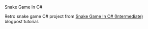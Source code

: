 Snake Game In C#

Retro snake game C# project from [Snake Game In C# (Intermediate)](https://thecoderscat.wordpress.com/2024/02/05/snake-game-in-c-sharp-intermediate/) blogpost tutorial.
